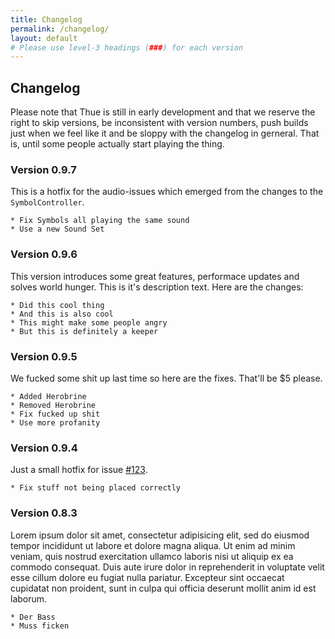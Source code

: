 ```yaml
---
title: Changelog
permalink: /changelog/
layout: default
# Please use level-3 headings (###) for each version
---
```


## Changelog

Please note that Thue is still in early development and that we reserve the right to skip versions, be inconsistent with version numbers, push builds just when we feel like it and be sloppy with the changelog in gerneral. That is, until some people actually start playing the thing.


### Version 0.9.7

This is a hotfix for the audio-issues which emerged from the changes to the `SymbolController`.

```
* Fix Symbols all playing the same sound
* Use a new Sound Set
```


### Version 0.9.6

This version introduces some great features, performace updates and solves world hunger. This is it's description text. Here are the changes:

```
* Did this cool thing
* And this is also cool
* This might make some people angry
* But this is definitely a keeper
```


### Version 0.9.5

We fucked some shit up last time so here are the fixes. That'll be $5 please.

```
* Added Herobrine
* Removed Herobrine
* Fix fucked up shit
* Use more profanity
```


### Version 0.9.4

Just a small hotfix for issue [#123](https://gitlab.uni-koblenz.de/mbrack/thue/issues/123).

```
* Fix stuff not being placed correctly
```

### Version 0.8.3

Lorem ipsum dolor sit amet, consectetur adipisicing elit, sed do eiusmod tempor incididunt ut labore et dolore magna aliqua. Ut enim ad minim veniam, quis nostrud exercitation ullamco laboris nisi ut aliquip ex ea commodo consequat. Duis aute irure dolor in reprehenderit in voluptate velit esse cillum dolore eu fugiat nulla pariatur. Excepteur sint occaecat cupidatat non proident, sunt in culpa qui officia deserunt mollit anim id est laborum.

```
* Der Bass
* Muss ficken
```
